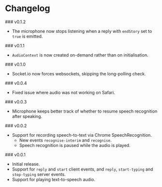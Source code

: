 # Changelog

### v0.1.2

* The microphone now stops listening when a reply with `endStory` set to `true` is emitted.

### v0.1.1

* `AudioContext` is now created on-demand rather than on initialisation.

### v0.1.0

* Socket.io now forces websockets, skipping the long-polling check.

### v0.0.4

* Fixed issue where audio was not working on Safari.

### v0.0.3

* Microphone keeps better track of whether to resume speech recognition after speaking.

### v0.0.2

* Support for recording speech-to-text via Chrome SpeechRecognition.
  * New events `recognise-interim` and `recognise`.
  * Speech recognition is paused while the audio is played.

### v0.0.1

* Initial release.
* Support for `reply` and `start` client events, and `reply`, `start-typing` and `stop-typing` server events.
* Support for playing text-to-speech audio.

